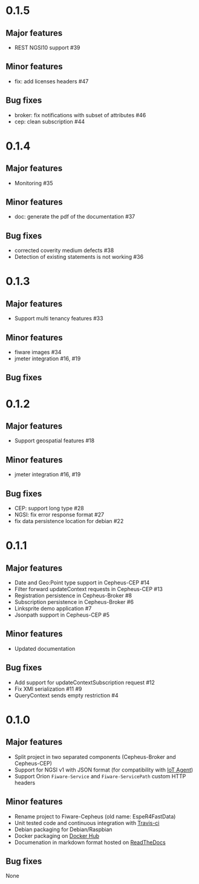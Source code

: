 # 0.1.5

## Major features

* REST NGSI10 support #39

## Minor features

* fix: add licenses headers #47

## Bug fixes

* broker: fix notifications with subset of attributes #46
* cep: clean subscription #44


# 0.1.4

## Major features

* Monitoring #35

## Minor features

* doc: generate the pdf of the documentation #37

## Bug fixes

* corrected coverity medium defects #38
* Detection of existing statements is not working #36

# 0.1.3

## Major features

* Support multi tenancy features #33

## Minor features

* fiware images #34
* jmeter integration #16, #19

## Bug fixes


# 0.1.2

## Major features

* Support geospatial features #18

## Minor features

* jmeter integration #16, #19

## Bug fixes

* CEP: support long type #28
* NGSI: fix error response format #27
* fix data persistence location for debian #22


# 0.1.1

## Major features

* Date and Geo:Point type support in Cepheus-CEP #14
* Filter forward updateContext requests in Cepheus-CEP #13
* Registration persistence in Cepheus-Broker #8
* Subscription persistence in Cepheus-Broker #6
* Linksprite demo application #7
* Jsonpath support in Cepheus-CEP #5

## Minor features

* Updated documentation

## Bug fixes

* Add support for updateContextSubscription request #12
* Fix XMl serialization #11 #9
* QueryContext sends empty restriction #4

# 0.1.0

## Major features

* Split project in two separated components (Cepheus-Broker and Cepheus-CEP)
* Support for NGSI v1 with JSON format (for compatibility with [IoT Agent](https://github.com/telefonicaid/iotagent-node-lib))
* Support Orion `Fiware-Service` and `Fiware-ServicePath` custom HTTP headers

## Minor features

* Rename project to Fiware-Cepheus (old name: EspeR4FastData)
* Unit tested code and continuous integration with [Travis-ci](https://travis-ci.org/Orange-OpenSource/fiware-cepheus)
* Debian packaging for Debian/Raspbian
* Docker packaging on [Docker Hub](https://hub.docker.com/r/orangeopensource/fiware-cepheus/)
* Documenation in markdown format hosted on [ReadTheDocs](https://fiware-cepheus.readthedocs.org/en/latest/)

## Bug fixes

None

